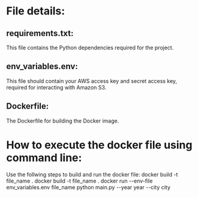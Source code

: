 # File details:

## requirements.txt: 
This file contains the Python dependencies required for the project.

## env_variables.env: 
This file should contain your AWS access key and secret access key, required for interacting with Amazon S3.

## Dockerfile: 
The Dockerfile for building the Docker image.

# How to execute the docker file using command line:

Use the follwing steps to build and run the docker file:
docker build -t file_name . docker build -t file_name . 
docker run --env-file env_variables.env file_name python main.py --year year --city city
